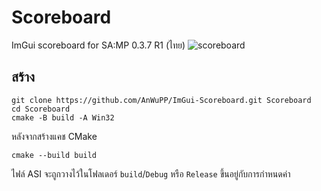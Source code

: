 ﻿# Scoreboard
ImGui scoreboard for SA:MP 0.3.7 R1 (ไทย)
![scoreboard](https://cdn.discordapp.com/attachments/1056228103434805278/1367770230327083058/2025-04-17_20-44-16.gif?ex=6815caca&is=6814794a&hm=fc0400dd61d60643ef4f7ce84b35cd6f8eb8673e7a7c588afee8ea8b800e99fe&)
## สร้าง

    git clone https://github.com/AnWuPP/ImGui-Scoreboard.git Scoreboard
    cd Scoreboard
    cmake -B build -A Win32
หลังจากสร้างแคช CMake

    cmake --build build
ไฟล์ ASI จะถูกวางไว้ในโฟลเดอร์ `build`/`Debug` หรือ `Release` ขึ้นอยู่กับการกำหนดค่า
